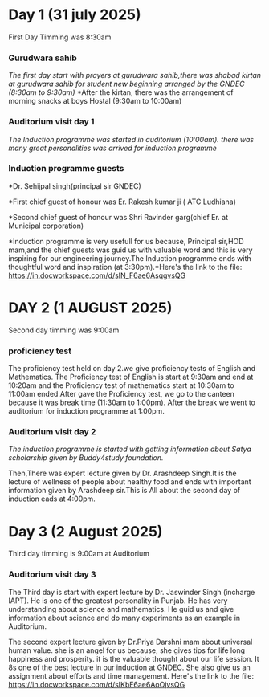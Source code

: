 # Day 1 (31 july 2025)
First Day Timming was 8:30am

### Gurudwara sahib

*The first day start with prayers at gurudwara sahib,there was shabad kirtan at gurudwara sahib for student new beginning arranged by the GNDEC (8:30am to 9:30am)*
*After the kirtan, there was the arrangement of morning snacks at boys Hostal (9:30am to 10:00am)

### Auditorium visit day 1
*The Induction programme was started in auditorium (10:00am). there was many great personalities was arrived for induction programme*

### Induction programme guests

*Dr. Sehijpal singh(principal sir GNDEC)

*First chief guest of honour was Er. Rakesh kumar ji ( ATC Ludhiana)

*Second chief guest of honour was Shri Ravinder garg(chief Er. at Municipal corporation)

*Induction programme is very usefull for us because, Principal sir,HOD mam,and the chief guests was guid us with valuable word and this is very inspiring for our engineering journey.The Induction programme ends with thoughtful word  and inspiration (at 3:30pm).*Here's the link to the file:
https://in.docworkspace.com/d/sIN_F6ae6AsqgvsQG

# DAY 2 (1 AUGUST 2025)

Second day timming was 9:00am
### proficiency test
The proficiency test held on day 2.we give proficiency tests of English and Mathematics.
The Proficiency test of English is start at 9:30am and end at 10:20am and the Proficiency test of mathematics start at 10:30am to 11:00am ended.After gave the Proficiency test, we go to the canteen because it was break time (11:30am to 1:00pm). After the break we went to auditorium for induction programme at 1:00pm.
### Auditorium visit day 2
*The induction programme is started with getting information about Satya scholarship given by Buddy4study foundation.*

Then,There was expert lecture given by    Dr. Arashdeep Singh.It is the lecture of wellness of people about healthy food and ends with important information given by Arashdeep sir.This is All about the second day of induction eads at 4:00pm. 

# Day 3 (2 August 2025)
Third day timming is 9:00am at Auditorium 
### Auditorium visit day 3
The Third day is start with expert lecture by Dr. Jaswinder Singh (incharge IAPT). He is one of the greatest personality in Punjab. He has very understanding about science and mathematics. He guid us and give information about science and do many experiments as an example in Auditorium.

The second expert lecture given by Dr.Priya Darshni mam about universal human value. she is an angel for us because, she gives tips for life long happiness and prosperity. it is the valuable thought about our life session. It 8s one of the best lecture in our induction at GNDEC. She also give us an assignment about efforts and time management.
Here's the link to the file:
https://in.docworkspace.com/d/sIKbF6ae6AoOjvsQG






